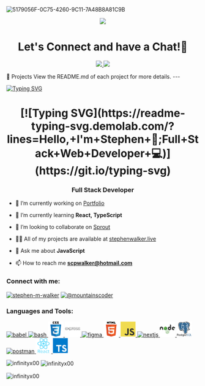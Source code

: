 ![5179056F-0C75-4260-9C11-7A48B8A81C9B](https://github.com/INFINITYX00/INFINITYX00/assets/145766101/3d7b6510-47e2-4df3-b32e-b5d85b66eebe)

<p align="center">
  <img src="https://capsule-render.vercel.app/api?type=waving&color=blue&text=Hello!&height=100&section=header"/>
</p>

<h1 align="center">
  Let's Connect and have a Chat!💬
</h1>

<p align="center">
<a href="https://stephenwalker.live/">
  <img height="50" src="https://user-images.githubusercontent.com/46517096/166972883-f5f1d88c-0246-4374-88ac-ded0f2cf0699.png"/>
</a>
<a href="https://www.linkedin.com/in/stephen-m-walker/">
  <img height="50" src="https://user-images.githubusercontent.com/46517096/166973395-19676cd8-f8ec-4abf-83ff-da8243505b82.png"/>
</a>
</p>
📂 Projects
View the README.md of each project for more details.
---

[![Typing SVG](https://readme-typing-svg.demolab.com/?lines=Hello,+I'm+Stephen+🚀;Full+Stack+Web+Developer+💻)](https://git.io/typing-svg)
<h1 align="center">[![Typing SVG](https://readme-typing-svg.demolab.com/?lines=Hello,+I'm+Stephen+🚀;Full+Stack+Web+Developer+💻)](https://git.io/typing-svg)</h1>
<h3 align="center">Full Stack Developer</h3>

- 🔭 I’m currently working on [Portfolio](https://github.com/INFINITYX00/Portfolio)

- 🌱 I’m currently learning **React, TypeScript**

- 👯 I’m looking to collaborate on [Sprout](https://github.com/INFINITYX00/Sprout)

- 👨‍💻 All of my projects are available at [stephenwalker.live](stephenwalker.live)

- 💬 Ask me about **JavaScript**

- 📫 How to reach me **scpwalker@hotmail.com**

<h3 align="left">Connect with me:</h3>
<p align="left">
<a href="https://linkedin.com/in/stephen-m-walker" target="blank"><img align="center" src="https://raw.githubusercontent.com/rahuldkjain/github-profile-readme-generator/master/src/images/icons/Social/linked-in-alt.svg" alt="stephen-m-walker" height="30" width="40" /></a>
<a href="https://www.youtube.com/c/@mountainscoder" target="blank"><img align="center" src="https://raw.githubusercontent.com/rahuldkjain/github-profile-readme-generator/master/src/images/icons/Social/youtube.svg" alt="@mountainscoder" height="30" width="40" /></a>
</p>

<h3 align="left">Languages and Tools:</h3>
<p align="left"> <a href="https://babeljs.io/" target="_blank" rel="noreferrer"> <img src="https://www.vectorlogo.zone/logos/babeljs/babeljs-icon.svg" alt="babel" width="40" height="40"/> </a> <a href="https://www.gnu.org/software/bash/" target="_blank" rel="noreferrer"> <img src="https://www.vectorlogo.zone/logos/gnu_bash/gnu_bash-icon.svg" alt="bash" width="40" height="40"/> </a> <a href="https://www.w3schools.com/css/" target="_blank" rel="noreferrer"> <img src="https://raw.githubusercontent.com/devicons/devicon/master/icons/css3/css3-original-wordmark.svg" alt="css3" width="40" height="40"/> </a> <a href="https://expressjs.com" target="_blank" rel="noreferrer"> <img src="https://raw.githubusercontent.com/devicons/devicon/master/icons/express/express-original-wordmark.svg" alt="express" width="40" height="40"/> </a> <a href="https://www.figma.com/" target="_blank" rel="noreferrer"> <img src="https://www.vectorlogo.zone/logos/figma/figma-icon.svg" alt="figma" width="40" height="40"/> </a> <a href="https://www.w3.org/html/" target="_blank" rel="noreferrer"> <img src="https://raw.githubusercontent.com/devicons/devicon/master/icons/html5/html5-original-wordmark.svg" alt="html5" width="40" height="40"/> </a> <a href="https://developer.mozilla.org/en-US/docs/Web/JavaScript" target="_blank" rel="noreferrer"> <img src="https://raw.githubusercontent.com/devicons/devicon/master/icons/javascript/javascript-original.svg" alt="javascript" width="40" height="40"/> </a> <a href="https://nextjs.org/" target="_blank" rel="noreferrer"> <img src="https://cdn.worldvectorlogo.com/logos/nextjs-2.svg" alt="nextjs" width="40" height="40"/> </a> <a href="https://nodejs.org" target="_blank" rel="noreferrer"> <img src="https://raw.githubusercontent.com/devicons/devicon/master/icons/nodejs/nodejs-original-wordmark.svg" alt="nodejs" width="40" height="40"/> </a> <a href="https://www.postgresql.org" target="_blank" rel="noreferrer"> <img src="https://raw.githubusercontent.com/devicons/devicon/master/icons/postgresql/postgresql-original-wordmark.svg" alt="postgresql" width="40" height="40"/> </a> <a href="https://postman.com" target="_blank" rel="noreferrer"> <img src="https://www.vectorlogo.zone/logos/getpostman/getpostman-icon.svg" alt="postman" width="40" height="40"/> </a> <a href="https://reactjs.org/" target="_blank" rel="noreferrer"> <img src="https://raw.githubusercontent.com/devicons/devicon/master/icons/react/react-original-wordmark.svg" alt="react" width="40" height="40"/> </a> <a href="https://www.typescriptlang.org/" target="_blank" rel="noreferrer"> <img src="https://raw.githubusercontent.com/devicons/devicon/master/icons/typescript/typescript-original.svg" alt="typescript" width="40" height="40"/> </a> </p>

<p><img align="left" src="https://github-readme-stats.vercel.app/api/top-langs?username=infinityx00&show_icons=true&locale=en&layout=compact" alt="infinityx00" /></p>

<p>&nbsp;<img align="center" src="https://github-readme-stats.vercel.app/api?username=infinityx00&show_icons=true&locale=en" alt="infinityx00" /></p>

<p><img align="center" src="https://github-readme-streak-stats.herokuapp.com/?user=infinityx00&" alt="infinityx00" /></p>






